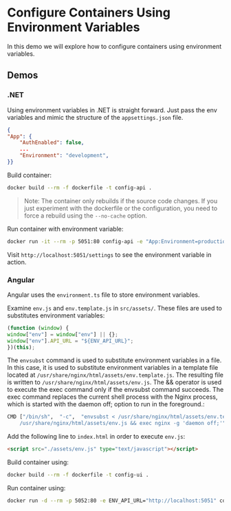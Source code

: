 # Configure Containers Using Environment Variables

In this demo we will explore how to configure containers using environment variables.

## Demos

### .NET

Using environment variables in .NET is straight forward. Just pass the env variables and mimic the structure of the `appsettings.json` file. 

```json
{
"App": {
    "AuthEnabled": false,
    ...
    "Environment": "development",
}}
```

Build container:

```bash
docker build --rm -f dockerfile -t config-api .
```

>Note: The container only rebuilds if the source code changes. If you just experiment with the dockerfile or the configuration, you need to force a rebuild using the `--no-cache` option.

Run container with environment variable:

```bash
docker run -it --rm -p 5051:80 config-api -e "App:Environment=production" 
```

Visit `http://localhost:5051/settings` to see the environment variable in action.

### Angular

Angular uses the `environment.ts` file to store environment variables. 

Examine `env.js` and `env.template.js` in `src/assets/`. These files are used to substitutes environment variables:

```javascript
(function (window) {
window["env"] = window["env"] || {};
window["env"].API_URL = "${ENV_API_URL}";
})(this);
```

The `envsubst` command is used to substitute environment variables in a file. In this case, it is used to substitute environment variables in a template file located at `/usr/share/nginx/html/assets/env.template.js`. The resulting file is written to `/usr/share/nginx/html/assets/env.js`. The && operator is used to execute the exec command only if the envsubst command succeeds. The exec command replaces the current shell process with the Nginx process, which is started with the daemon off; option to run in the foreground.:

```bash
CMD ["/bin/sh",  "-c",  "envsubst < /usr/share/nginx/html/assets/env.template.js > \
    /usr/share/nginx/html/assets/env.js && exec nginx -g 'daemon off;'"]
```

Add the following line to `index.html` in order to execute `env.js`:

```html
<script src="./assets/env.js" type="text/javascript"></script>
``` 

Build container using:     

```bash
docker build --rm -f dockerfile -t config-ui .
```

Run container using:

```bash
docker run -d --rm -p 5052:80 -e ENV_API_URL="http://localhost:5051" config-ui
```